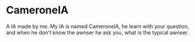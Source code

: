 # CameroneIA
A IA made by me. My IA is named CameroneIA, he learn with your question, and when he don't know the awnser he ask you, what is the typical awnser.
